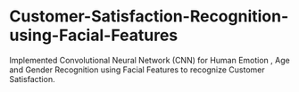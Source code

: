 # Customer-Satisfaction-Recognition-using-Facial-Features
Implemented Convolutional Neural Network (CNN) for Human Emotion , Age and Gender Recognition using Facial Features to recognize Customer Satisfaction.
